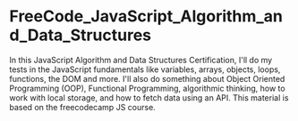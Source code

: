 # FreeCode_JavaScript_Algorithm_and_Data_Structures
 In this JavaScript Algorithm and Data Structures Certification, I'll do my tests in the JavaScript fundamentals like variables, arrays, objects, loops, functions, the DOM and more.  I'll also do something about Object Oriented Programming (OOP), Functional Programming, algorithmic thinking, how to work with local storage, and how to fetch data using an API. This material is based on the freecodecamp JS course.
